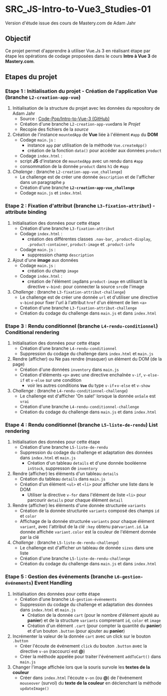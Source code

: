 # SRC_JS-Intro-to-Vue3_Studies-01
Version d'étude issue des cours de Mastery.com de Adam Jahr

## Objectif
Ce projet permet d'apprendre à utiliser Vue.Js 3 en réalisant étape par étape les opérations de codage 
proposées dans le cours __Intro à Vue 3__ de **Mastery.com**.

## Etapes du projet

### Etape 1 : Initialisation du projet - Création de l'application Vue (branche `L2-creation-app-vue`)
1. Initialisation de la structure du projet avec les données du repository de Adam Jahr
   - Source : [Code-Pop/Intro-to-Vue-3 (GitHub)](https://github.com/Code-Pop/Intro-to-Vue-3)
   - Création d'une branche `L2-creation-app-vue`dans le _Projet_
   - Recopie des fichiers de la _source_
2. Création de l'instance `mountedApp` de __Vue__ liée à l'élément `#app` du __DOM__
   - Codage `main.js` :
     - instance `app` par utilisation de la méthode `Vue.createApp()`
     - création de la fonction `data()` pour accéder aux données `product`
   - Codage `index.html` :
    - script __JS__ d'instance de `mountedApp` avec un rendu dans `#app`
    - consommation de la donnée `product` dans `h1` de `#app`
3. *Chalenge :* (branche `L2-creation-app-vue_challenge`)
    - Le challenge est de créer une donnée `description` et de l'afficher dans un paragraphe `p`
    - Création d'une branche __`L2-creation-app-vue_challenge`__
    - Codage `main.js` et `index.html`

### Etape 2 : Fixation d'attribut (branche `L3-fixation-attribut`) - __attribute binding__
1. Initialisation des données pour cette étape
   - Création d'une branche `L3-fixation-attribut`
   - Codage `index.html` :
     - création des différentes classes `.nav-bar`, `.product-display`, `.product-container`, 
        `product-image` et `.product-info`
   - Codage `main.js` :
     - suppression champ `description`
2. Ajout d'une __image__ aux données
   - Codage `main.js` :
     - création du champ `image`
   - Codage `index.html` :
     - création de l'élément `img`dans `product-image` en utilisant la directive `v-bind:` pour connecter 
       la source `src`de l'image
3. *Challenge :* (branche `L3-fixation-attribut-challenge`)
    - Le challenge est de créer une donnée `url` et d'utiliser une directive `v-bind` pour fixer l'url à 
      l'attribut `href` d'un élément de lien `<a>` 
    - Création d'une branche `L3-fixation-attribut-challenge`
    - Création du codage du challenge dans `main.js` et dans `index.html`

### Etape 3 : Rendu conditionnel (branche `L4-rendu-conditionnel`)  __Conditional rendering__
1. Initialisation des données pour cette étape
   - Création d'une branche `L4-rendu-conditionnel`
   - Suppression du codage du challenge dans `index.html` et `main.js`
2. Rendre (afficher) ou Ne pas rendre (masquer) un élément du DOM (de la page)
   - Création d'une données `inventory` dans `main.js`
   - Création d'éléments `<p>` avec une directive enchaînée `v-if`, `v-else-if` et `v-else` sur une condition
     - voir les autres conditions __`Vue`__ du type `v-if`+`v-else` et `v-show`
3. *Challenge :* (branche `L4-rendu-conditionnel-challenge`)
    - Le challenge est d'afficher 'On sale!' lorsque la donnée `onSale` est `vrai`
    - Création d'une branche `L4-rendu-conditionnel-challenge`
    - Création du codage du challenge dans `main.js` et dans `index.html`

### Etape 4 : Rendu conditionnel (branche `L5-liste-de-rendu`)  __List rendering__
1. Initialisation des données pour cette étape
   - Création d'une branche `L5-liste-de-rendu`
   - Suppression du codage du challenge et adaptation des données dans `index.html` et `main.js`
     - Création d'un tableau `details` et d'une donnée booléenne `inStock`, suppresson de `inventory`
2. Rendre (afficher) les éléments d'un tableau `details`
   - Création du tableau `details` dans `main.js`
   - Création d'un élément `<ul>` et `<li>` pour afficher une liste dans le DOM
     - Utiliser la directive `v-for` dans l'élément de liste `<li>` pour parcourir `details` pour chaque élément `detail`
3. Rendre (afficher) les éléments d'une donnée structurée `variants`
   - Création de la donnée structurée `variants` composé des champs `id` et `color` 
   - Affichage de la donnée structurée `variants` pour chaque élément `variant`, avec l'attribut de la *clé* `:key` 
     obtenu par`variant.id`. La donnée affichée `variant.color` est la couleur de l'élément donnée par la clé
4. *Challenge :* (branche `L5-liste-de-rendu-challenge`)
    - Le challenge est d'afficher un tableau de donnée `sizes` dans une liste
    - Création d'une branche `L5-liste-de-rendu-challenge`
    - Création du codage du challenge dans `main.js` et dans `index.html`

### Etape 5 : Gestion des événements (branche `L6-gestion-événements`)  __Event Handling__
1. Initialisation des données pour cette étape
   - Création d'une branche `L6-gestion-événements`
   - Suppression du codage du challenge et adaptation des données dans `index.html` et `main.js`
     - Création de la donnée `cart` (pour le nombre d'élément ajouté au __panier__) et de la structure `variants` 
       comprenant `id`, `color` et `image`
     - Création d'un élément `.cart` (pour compter la quantité du __panier__) et d'un bouton `.button` (pour ajouter 
       au __panier__)
2. Incrémenter la valeur de la donnée `cart` avec un click sur le bouton `.button`
   - Créer l'écoute de événement `click` du bouton `.button` avec la directive `v-on` (raccourci est **@**)
   - Créer la méthode appelée pour traiter l'événement `addToCart()` dans `main.js`
3. Changer l'image affichée lors que la souris survole les __textes de la couleur__
   - Créer dans `index.html` l'écoute `v-on` (ou **@**) de l'événement `mouseover` (survol) du __texte de la couleur__ en déclenchant la 
     méthode `updateImage()`